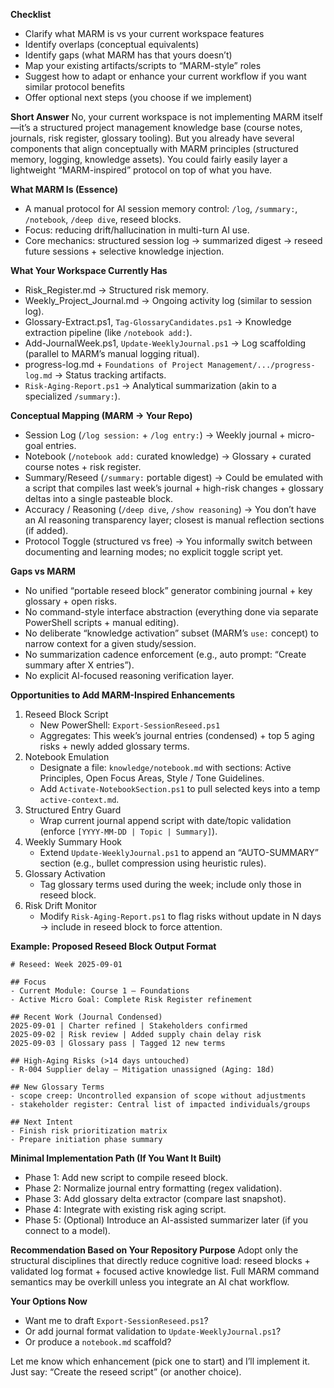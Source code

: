 **Checklist**

- Clarify what MARM is vs your current workspace features
- Identify overlaps (conceptual equivalents)
- Identify gaps (what MARM has that yours doesn’t)
- Map your existing artifacts/scripts to “MARM-style” roles
- Suggest how to adapt or enhance your current workflow if you want similar protocol benefits
- Offer optional next steps (you choose if we implement)

**Short Answer**
No, your current workspace is not implementing MARM itself—it’s a structured project management knowledge base (course notes, journals, risk register, glossary tooling). But you already have several components that align conceptually with MARM principles (structured memory, logging, knowledge assets). You could fairly easily layer a lightweight “MARM-inspired” protocol on top of what you have.

**What MARM Is (Essence)**

- A manual protocol for AI session memory control: `/log`, `/summary:`, `/notebook`, `/deep dive`, reseed blocks.
- Focus: reducing drift/hallucination in multi-turn AI use.
- Core mechanics: structured session log → summarized digest → reseed future sessions + selective knowledge injection.

**What Your Workspace Currently Has**

- Risk_Register.md → Structured risk memory.
- Weekly_Project_Journal.md → Ongoing activity log (similar to session log).
- Glossary-Extract.ps1, `Tag-GlossaryCandidates.ps1` → Knowledge extraction pipeline (like `/notebook add:`).
- Add-JournalWeek.ps1, `Update-WeeklyJournal.ps1` → Log scaffolding (parallel to MARM’s manual logging ritual).
- progress-log.md + `Foundations of Project Management/.../progress-log.md` → Status tracking artifacts.
- `Risk-Aging-Report.ps1` → Analytical summarization (akin to a specialized `/summary:`).

**Conceptual Mapping (MARM → Your Repo)**

- Session Log (`/log session:` + `/log entry:`) → Weekly journal + micro-goal entries.
- Notebook (`/notebook add:` curated knowledge) → Glossary + curated course notes + risk register.
- Summary/Reseed (`/summary:` portable digest) → Could be emulated with a script that compiles last week’s journal + high-risk changes + glossary deltas into a single pasteable block.
- Accuracy / Reasoning (`/deep dive`, `/show reasoning`) → You don’t have an AI reasoning transparency layer; closest is manual reflection sections (if added).
- Protocol Toggle (structured vs free) → You informally switch between documenting and learning modes; no explicit toggle script yet.

**Gaps vs MARM**

- No unified “portable reseed block” generator combining journal + key glossary + open risks.
- No command-style interface abstraction (everything done via separate PowerShell scripts + manual editing).
- No deliberate “knowledge activation” subset (MARM’s `use:` concept) to narrow context for a given study/session.
- No summarization cadence enforcement (e.g., auto prompt: “Create summary after X entries”).
- No explicit AI-focused reasoning verification layer.

**Opportunities to Add MARM-Inspired Enhancements**

1. Reseed Block Script
   - New PowerShell: `Export-SessionReseed.ps1`
   - Aggregates: This week’s journal entries (condensed) + top 5 aging risks + newly added glossary terms.
2. Notebook Emulation
   - Designate a file: `knowledge/notebook.md` with sections: Active Principles, Open Focus Areas, Style / Tone Guidelines.
   - Add `Activate-NotebookSection.ps1` to pull selected keys into a temp `active-context.md`.
3. Structured Entry Guard
   - Wrap current journal append script with date/topic validation (enforce `[YYYY-MM-DD | Topic | Summary]`).
4. Weekly Summary Hook
   - Extend `Update-WeeklyJournal.ps1` to append an “AUTO-SUMMARY” section (e.g., bullet compression using heuristic rules).
5. Glossary Activation
   - Tag glossary terms used during the week; include only those in reseed block.
6. Risk Drift Monitor
   - Modify `Risk-Aging-Report.ps1` to flag risks without update in N days → include in reseed block to force attention.

**Example: Proposed Reseed Block Output Format**

```
# Reseed: Week 2025-09-01

## Focus
- Current Module: Course 1 – Foundations
- Active Micro Goal: Complete Risk Register refinement

## Recent Work (Journal Condensed)
2025-09-01 | Charter refined | Stakeholders confirmed
2025-09-02 | Risk review | Added supply chain delay risk
2025-09-03 | Glossary pass | Tagged 12 new terms

## High-Aging Risks (>14 days untouched)
- R-004 Supplier delay – Mitigation unassigned (Aging: 18d)

## New Glossary Terms
- scope creep: Uncontrolled expansion of scope without adjustments
- stakeholder register: Central list of impacted individuals/groups

## Next Intent
- Finish risk prioritization matrix
- Prepare initiation phase summary
```

**Minimal Implementation Path (If You Want It Built)**

- Phase 1: Add new script to compile reseed block.
- Phase 2: Normalize journal entry formatting (regex validation).
- Phase 3: Add glossary delta extractor (compare last snapshot).
- Phase 4: Integrate with existing risk aging script.
- Phase 5: (Optional) Introduce an AI-assisted summarizer later (if you connect to a model).

**Recommendation Based on Your Repository Purpose**
Adopt only the structural disciplines that directly reduce cognitive load: reseed blocks + validated log format + focused active knowledge list. Full MARM command semantics may be overkill unless you integrate an AI chat workflow.

**Your Options Now**

- Want me to draft `Export-SessionReseed.ps1`?
- Or add journal format validation to `Update-WeeklyJournal.ps1`?
- Or produce a `notebook.md` scaffold?

Let me know which enhancement (pick one to start) and I’ll implement it. Just say: “Create the reseed script” (or another choice).
